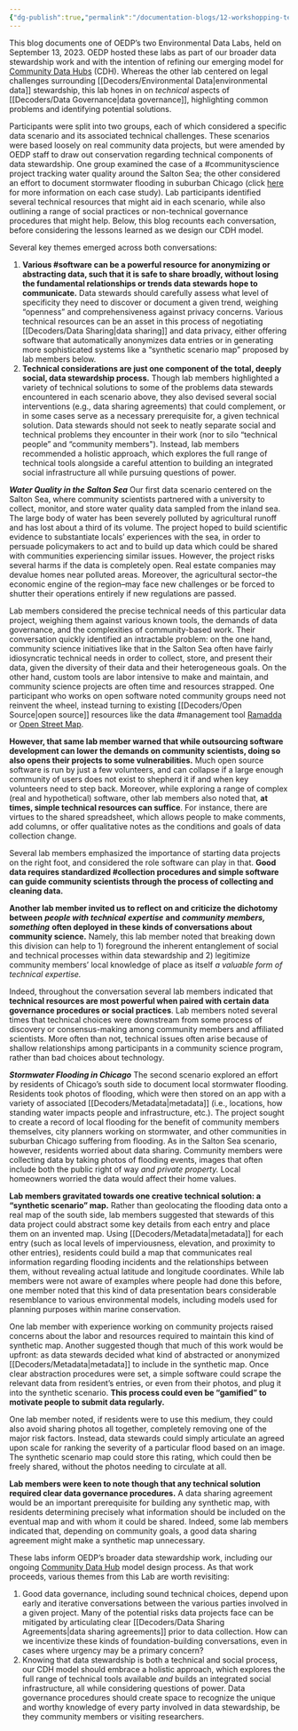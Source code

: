 ```yaml
---
{"dg-publish":true,"permalink":"/documentation-blogs/12-workshopping-technical-solutions-to-data-governance-problems/","tags":["waterquality","mapping","communityscience","software","management","collection"]}
---
```


This blog documents one of OEDP’s two Environmental Data Labs, held on September 13, 2023. OEDP hosted these labs as part of our broader data stewardship work and with the intention of refining our emerging model for [Community Data Hubs](https://oedp-datastewardship.pubpub.org/) (CDH). Whereas the other lab centered on legal challenges surrounding [[Decoders/Environmental Data\|environmental data]] stewardship, this lab hones in on _technical_ aspects of [[Decoders/Data Governance\|data governance]], highlighting common problems and identifying potential solutions. 

Participants were split into two groups, each of which considered a specific data scenario and its associated technical challenges. These scenarios were based loosely on real community data projects, but were amended by OEDP staff to draw out conservation regarding technical components of data stewardship. One group examined the case of a #communityscience project tracking water quality around the Salton Sea; the other considered an effort to document stormwater flooding in suburban Chicago (click [here](https://docs.google.com/document/d/1dEA9Ugu3GB4kc857JrPlMEv1pjkEjjeUhnNHprXy0VQ/edit) for more information on each case study). Lab participants identified several technical resources that might aid in each scenario, while also outlining a range of social practices or non-technical governance procedures that might help. Below, this blog recounts each conversation, before considering the lessons learned as we design our CDH model. 

Several key themes emerged across both conversations:

1. **Various #software can be a powerful resource for anonymizing or abstracting data, such that it is safe to share broadly, without losing the fundamental relationships or trends data stewards hope to communicate.** Data stewards should carefully assess what level of specificity they need to discover or document a given trend, weighing “openness” and comprehensiveness against privacy concerns. Various technical resources can be an asset in this process of negotiating [[Decoders/Data Sharing\|data sharing]] and data privacy, either offering software that automatically anonymizes data entries or in generating more sophisticated systems like a “synthetic scenario map” proposed by lab members below. 
2. **Technical considerations are just one component of the total, deeply social, data stewardship process.** Though lab members highlighted a variety of technical solutions to some of the problems data stewards encountered in each scenario above, they also devised several social interventions (e.g., data sharing agreements) that could complement, or in some cases serve as a necessary prerequisite for, a given technical solution. Data stewards should not seek to neatly separate social and technical problems they encounter in their work (nor to silo “technical people” and “community members"). Instead, lab members recommended a holistic approach, which explores the full range of technical tools alongside a careful attention to building an integrated social infrastructure all while pursuing questions of power.  


_**Water Quality in the Salton Sea**_
Our first data scenario centered on the Salton Sea, where community scientists partnered with a university to collect, monitor, and store water quality data sampled from the inland sea. The large body of water has been severely polluted by agricultural runoff and has lost about a third of its volume. The project hoped to build scientific evidence to substantiate locals’ experiences with the sea, in order to persuade policymakers to act and to build up data which could be shared with communities experiencing similar issues. However, the project risks several harms if the data is completely open. Real estate companies may devalue homes near polluted areas. Moreover, the agricultural sector–the economic engine of the region–may face new challenges or be forced to shutter their operations entirely if new regulations are passed. 

Lab members considered the precise technical needs of this particular data project, weighing them against various known tools, the demands of data governance, and the complexities of community-based work. Their conversation quickly identified an intractable problem: on the one hand, community science initiatives like that in the Salton Sea often have fairly idiosyncratic technical needs in order to collect, store, and present their data, given the diversity of their data and their heterogeneous goals. On the other hand, custom tools are labor intensive to make and maintain, and community science projects are often time and resources strapped. One participant who works on open software noted community groups need not reinvent the wheel, instead turning to existing [[Decoders/Open Source\|open source]] resources like the data #management tool [Ramadda](https://ramadda.org/) or [Open Street Map](https://www.openstreetmap.org/). 

**However, that same lab member warned that while outsourcing software development can lower the demands on community scientists, doing so also opens their projects to some vulnerabilities.** Much open source software is run by just a few volunteers, and can collapse if a large enough community of users does not exist to shepherd it if and when key volunteers need to step back. Moreover, while exploring a range of complex (real and hypothetical) software, other lab members also noted that, **at times, simple technical resources can suffice**. For instance, there are virtues to the shared spreadsheet, which allows people to make comments, add columns, or offer qualitative notes as the conditions and goals of data collection change. 

Several lab members emphasized the importance of starting data projects on the right foot, and considered the role software can play in that. **Good data requires standardized #collection procedures and simple software can guide community scientists through the process of collecting and cleaning data.** 

**Another lab member invited us to reflect on and criticize the dichotomy between** _**people with technical**_ _**expertise**_ **and** _**community members, something**_ **often deployed in these kinds of conversations about community science.** Namely, this lab member noted that breaking down this division can help to 1) foreground the inherent entanglement of social and technical processes within data stewardship and 2) legitimize community members’ local knowledge of place as itself _a valuable form of technical expertise._ 

Indeed, throughout the conversation several lab members indicated that **technical resources are most powerful when paired with certain data governance procedures or social practices**. Lab members noted several times that technical choices were downstream from some process of discovery or consensus-making among community members and affiliated scientists. More often than not, technical issues often arise because of shallow relationships among participants in a community science program, rather than bad choices about technology.

_**Stormwater Flooding in Chicago**_
The second scenario explored an effort by residents of Chicago’s south side to document local stormwater flooding. Residents took photos of flooding, which were then stored on an app with a variety of associated [[Decoders/Metadata\|metadata]] (i.e., locations, how standing water impacts people and infrastructure, etc.). The project sought to create a record of local flooding for the benefit of community members themselves, city planners working on stormwater, and other communities in suburban Chicago suffering from flooding. As in the Salton Sea scenario, however, residents worried about data sharing. Community members were collecting data by taking photos of flooding events, images that often include both the public right of way _and private property._ Local homeowners worried the data would affect their home values. 

**Lab members gravitated towards one creative technical solution: a “synthetic scenario” map.** Rather than geolocating the flooding data onto a real map of the south side, lab members suggested that stewards of this data project could abstract some key details from each entry and place them on an invented map. Using [[Decoders/Metadata\|metadata]] for each entry (such as local levels of imperviousness, elevation, and proximity to other entries), residents could build a map that communicates real information regarding flooding incidents and the relationships between them, without revealing actual latitude and longitude coordinates. While lab members were not aware of examples where people had done this before, one member noted that this kind of data presentation bears considerable resemblance to various environmental models, including models used for planning purposes within marine conservation. 

One lab member with experience working on community projects raised concerns about the labor and resources required to maintain this kind of synthetic map. Another suggested though that much of this work would be upfront: as data stewards decided what kind of abstracted or anonymized [[Decoders/Metadata\|metadata]] to include in the synthetic map. Once clear abstraction procedures were set, a simple software could scrape the relevant data from resident’s entries, or even from their photos, and plug it into the synthetic scenario. **This process could even be “gamified” to motivate people to submit data regularly.** 

One lab member noted, if residents were to use this medium, they could also avoid sharing photos all together, completely removing one of the major risk factors. Instead, data stewards could simply articulate an agreed upon scale for ranking the severity of a particular flood based on an image. The synthetic scenario map could store this rating, which could then be freely shared, without the photos needing to circulate at all.  

**Lab members were keen to note though that any technical solution required clear data governance procedures.** A data sharing agreement would be an important prerequisite for building any synthetic map, with residents determining precisely what information should be included on the eventual map and with whom it could be shared. Indeed, some lab members indicated that, depending on community goals, a good data sharing agreement might make a synthetic map unnecessary. 

These labs inform OEDP’s broader data stewardship work, including our ongoing [Community Data Hub](https://www.openenvironmentaldata.org/pilot-type/community-data-hubs#:~:text=The%20Community%20Data%20Hubs%20prototype,communities%2C%20government%2C%20and%20researchers.) model design process. As that work proceeds, various themes from this Lab are worth revisiting:

1. Good data governance, including sound technical choices, depend upon early and iterative conversations between the various parties involved in a given project. Many of the potential risks data projects face can be mitigated by articulating clear [[Decoders/Data Sharing Agreements\|data sharing agreements]] prior to data collection. How can we incentivize these kinds of foundation-building conversations, even in cases where urgency may be a primary concern?
2. Knowing that data stewardship is both a technical and social process, our CDH model should embrace a holistic approach, which explores the full range of technical tools available _and_ builds an integrated social infrastructure, all while considering questions of power. Data governance procedures should create space to recognize the unique and worthy knowledge of every party involved in data stewardship, be they community members or visiting researchers.